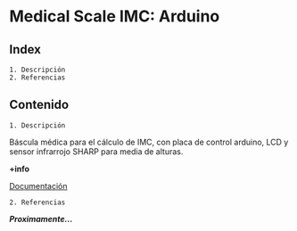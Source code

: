 # Medical Scale IMC: Arduino
## Index

	1. Descripción
	2. Referencias

## Contenido

	1. Descripción


Báscula médica para el cálculo de IMC, con placa de control arduino, LCD y sensor infrarrojo SHARP para media de alturas.

**+info**

[Documentación](https://es.slideshare.net/DavidVelascoGarcia/bscula-mdica-de-clculo-del-imc)


	2. Referencias

***Proximamente...***